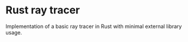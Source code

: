 # Rust ray tracer

Implementation of a basic ray tracer in Rust with minimal external library usage.
